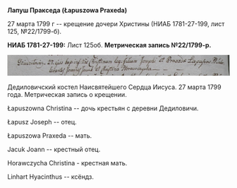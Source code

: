 **Лапуш Пракседа (Łapuszowa Praxeda)**

27 марта 1799 г -- крещение дочери Христины (НИАБ 1781-27-199, лист 125,
№22/1799-б).

**НИАБ 1781-27-199:** Лист 125об. **Метрическая запись №22/1799-р.**

![](./media/7eba6c1cbb1fae8d3f26db595e214fd46519d3c4.png)

Дедиловичский костел Наисвятейшего Сердца Иисуса. 27 марта 1799 года.
Метрическая запись о крещении.

Łapuszowna Christina -- дочь крестьян с деревни Дедиловичи.

Łapusz Joseph -- отец.

Łapuszowa Praxeda -- мать.

Jacuk Joann -- крестный отец.

Horawczycha Christina - крестная мать.

Linhart Hyacinthus -- ксёндз.
